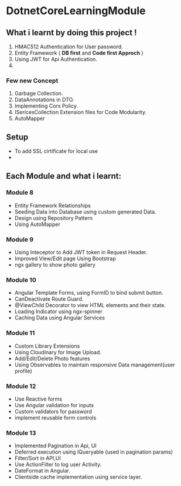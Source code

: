 # DotnetCoreLearningModule
<h2> What i learnt by doing this project !</h2>
<ol>
  <li>HMAC512 Authentication for User password.</li>
  <li>Entity Framework ( <b>DB first</b> and <b>Code first Approch</b> )</li>
  <li>Using JWT for Api Authentication.</li>
  <li></li>
</ol>

<h3>Few new Concept</h3>
<ol>
  <li>Garbage Collection.</li>
  <li>DataAnnotations in DTO.</li>
  <li>Implementing Cors Policy.</li>
  <li>ISericesCollection Extension files for Code Modularity.</li>
  <li>AutoMapper</li>
</ol>

<h2>Setup</h2>
<ul>
  <li>To add SSL cirtificate for local use</li>
  <li></li>
</ul>

<h2>Each Module and what i learnt:</h2>

<h3>Module 8</h3>
<ul>
  <li>Entity Framework Relationships</li>
  <li>Seeding Data into Database using custom generated Data.</li>
  <li>Design using Repository Pattern</li>
  <li>Using AutoMapper</li>
</ul>

<h3>Module 9</h3>
<ul>
  <li>Using Inteceptor to Add JWT token in Request Header.</li>
  <li>Improved View/Edit page Using Bootstrap</li>
  <li>ngx gallery to show photo gallery</li>
</ul>

<h3>Module 10</h3>
<ul>
  <li>Angular Template Forms, using FormID to bind submit button.</li>
  <li>CanDeactivate Route Guard.</li>
  <li>@ViewChild Decorator to view HTML elements and their state.</li>
  <li>Loading Indicator using ngx-spinner</li>
  <li>Caching Data using Angular Services</li>
</ul>

<h3>Module 11</h3>
<ul>
  <li>Custom Library Extensions</li>
  <li>Using Cloudinary for Image Upload.</li>
  <li>Add/Edit/Delete Photo features</li>
  <li>Using Observables to maintain responsive Data management(user profile)</li>
</ul>

<h3>Module 12</h3>
<ul>
  <li>Use Reactive forms</li>
  <li>Use Angular validation for inputs</li>
  <li>Custom validators for password</li>
  <li>implement reusable form controls</li>
</ul>



<h3>Module 13</h3>
<ul>
  <li>Implemented Pagination in Api, UI</li>
  <li>Deferred execution using IQueryable (used in pagination params) </li>
  <li>Filter/Sort in API,UI</li>
  <li>Use ActionFilter to log user Activity.</li>
  <li>DateFormat in Angular.</li>
  <li>Clientside cache implementation using service layer.</li>
</ul>




